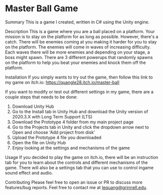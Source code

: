# Master Ball Game
 
Summary
This is a game I created, written in C# using the Unity engine.

Description
This is a game where you are a ball placed on a platform. Your mission is to stay on the platform for as long as possible. However, there's a catch. There will be enemies coming at you making it harder for you to stay on the platform. The enemies will come in waves of increasing difficulty. Each waves there will be more enemies and depending on your stage, a boss might spawn. There are 3 different powerups that randomly spawns on the platform to help you beat your enemies and knock them off the platform. 

Installation
If you simply wants to try out the game, then follow this link to my game on itch.io: https://quangle28.itch.io/master-ball

If you want to modify or test out different settings in my game, there are a couple steps that needs to be done:

1. Download Unity Hub 
2. Go to the Install tab in Unity Hub and download the Unity version of 2020.3.X with Long Term Support (LTS)
3. Download the Prototype 4 folder from my main project page 
4. Go to the Projects tab in Unity and click the dropdown arrow next to Open and choose 'Add project from disk'
5. Upload the Prototype 4 file you downloaded 
6. Open the file on Unity Hub 
7. Enjoy looking at the settings and mechanisms of the game 

Usage
If you decided to play the game on itch.io, there will be an instruction tab for you to learn about the controls and different mechanisms of the game. There will also be a settings tab that you can use to control ingame sound effect and audio. 

Contributing
Please feel free to open an issue or PR to discuss more features/bug reports. Feel free to contact me at lequang@grinnell.edu.

